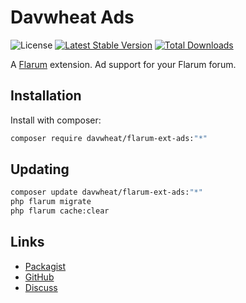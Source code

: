 # Davwheat Ads

![License](https://img.shields.io/badge/license-MIT-blue.svg) [![Latest Stable Version](https://img.shields.io/packagist/v/davwheat/flarum-ext-ads.svg)](https://packagist.org/packages/davwheat/flarum-ext-ads) [![Total Downloads](https://img.shields.io/packagist/dt/davwheat/flarum-ext-ads.svg)](https://packagist.org/packages/davwheat/flarum-ext-ads)

A [Flarum](http://flarum.org) extension. Ad support for your Flarum forum.

## Installation

Install with composer:

```sh
composer require davwheat/flarum-ext-ads:"*"
```

## Updating

```sh
composer update davwheat/flarum-ext-ads:"*"
php flarum migrate
php flarum cache:clear
```

## Links

- [Packagist](https://packagist.org/packages/davwheat/flarum-ext-ads)
- [GitHub](https://github.com/davwheat/flarum-ext-ads)
- [Discuss](https://discuss.flarum.org/d/PUT_DISCUSS_SLUG_HERE)
